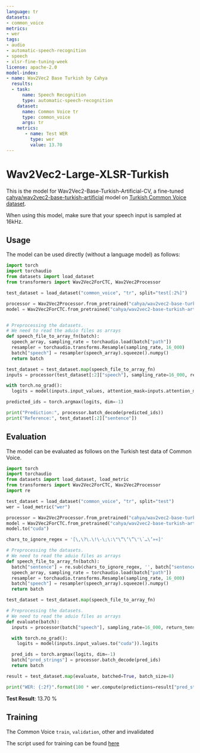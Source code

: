 ```yaml
---
language: tr
datasets:
- common_voice 
metrics:
- wer
tags:
- audio
- automatic-speech-recognition
- speech
- xlsr-fine-tuning-week
license: apache-2.0
model-index:
- name: Wav2Vec2 Base Turkish by Cahya
  results:
  - task: 
      name: Speech Recognition
      type: automatic-speech-recognition
    dataset:
      name: Common Voice tr
      type: common_voice
      args: tr
    metrics:
       - name: Test WER
         type: wer
         value: 13.70
---
```


# Wav2Vec2-Large-XLSR-Turkish

This is the model for Wav2Vec2-Base-Turkish-Artificial-CV, a fine-tuned 
[cahya/wav2vec2-base-turkish-artificial](https://huggingface.co/cahya/wav2vec2-base-turkish-artificial)
model on [Turkish Common Voice dataset](https://huggingface.co/datasets/common_voice).

When using this model, make sure that your speech input is sampled at 16kHz.

## Usage
The model can be used directly (without a language model) as follows:
```python
import torch
import torchaudio
from datasets import load_dataset
from transformers import Wav2Vec2ForCTC, Wav2Vec2Processor

test_dataset = load_dataset("common_voice", "tr", split="test[:2%]")

processor = Wav2Vec2Processor.from_pretrained("cahya/wav2vec2-base-turkish-artificial-cv")
model = Wav2Vec2ForCTC.from_pretrained("cahya/wav2vec2-base-turkish-artificial-cv")


# Preprocessing the datasets.
# We need to read the aduio files as arrays
def speech_file_to_array_fn(batch):
  speech_array, sampling_rate = torchaudio.load(batch["path"])
  resampler = torchaudio.transforms.Resample(sampling_rate, 16_000)
  batch["speech"] = resampler(speech_array).squeeze().numpy()
  return batch

test_dataset = test_dataset.map(speech_file_to_array_fn)
inputs = processor(test_dataset[:2]["speech"], sampling_rate=16_000, return_tensors="pt", padding=True)

with torch.no_grad():
  logits = model(inputs.input_values, attention_mask=inputs.attention_mask).logits

predicted_ids = torch.argmax(logits, dim=-1)

print("Prediction:", processor.batch_decode(predicted_ids))
print("Reference:", test_dataset[:2]["sentence"])
```


## Evaluation

The model can be evaluated as follows on the Turkish test data of Common Voice.

```python
import torch
import torchaudio
from datasets import load_dataset, load_metric
from transformers import Wav2Vec2ForCTC, Wav2Vec2Processor
import re

test_dataset = load_dataset("common_voice", "tr", split="test")
wer = load_metric("wer")

processor = Wav2Vec2Processor.from_pretrained("cahya/wav2vec2-base-turkish-artificial-cv")
model = Wav2Vec2ForCTC.from_pretrained("cahya/wav2vec2-base-turkish-artificial-cv") 
model.to("cuda")

chars_to_ignore_regex = '[\,\?\.\!\-\;\:\"\“\‘\”\'\`…\’»«]'

# Preprocessing the datasets.
# We need to read the aduio files as arrays
def speech_file_to_array_fn(batch):
  batch["sentence"] = re.sub(chars_to_ignore_regex, '', batch["sentence"]).lower()
  speech_array, sampling_rate = torchaudio.load(batch["path"])
  resampler = torchaudio.transforms.Resample(sampling_rate, 16_000)
  batch["speech"] = resampler(speech_array).squeeze().numpy()
  return batch

test_dataset = test_dataset.map(speech_file_to_array_fn)

# Preprocessing the datasets.
# We need to read the aduio files as arrays
def evaluate(batch):
  inputs = processor(batch["speech"], sampling_rate=16_000, return_tensors="pt", padding=True)

  with torch.no_grad():
    logits = model(inputs.input_values.to("cuda")).logits

  pred_ids = torch.argmax(logits, dim=-1)
  batch["pred_strings"] = processor.batch_decode(pred_ids)
  return batch

result = test_dataset.map(evaluate, batched=True, batch_size=8)

print("WER: {:2f}".format(100 * wer.compute(predictions=result["pred_strings"], references=result["sentence"])))
```

**Test Result**: 13.70 %

## Training

The Common Voice `train`, `validation`, other and invalidated 

The script used for training can be found [here](https://github.com/cahya-wirawan/indonesian-speech-recognition) 
